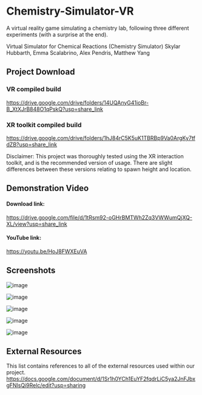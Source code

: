 # Chemistry-Simulator-VR
A virtual reality game simulating a chemistry lab, following three different experiments (with a surprise at the end).

Virtual Simulator for Chemical Reactions (Chemistry Simulator)
Skylar Hubbarth, Emma Scalabrino, Alex Pendris, Matthew Yang



## Project Download

### VR compiled build 

https://drive.google.com/drive/folders/14UQAnyG41ioBr-B_XtXJrB848O1qPskQ?usp=share_link 

### XR toolkit compiled build

https://drive.google.com/drive/folders/1hJ84rC5K5uK1TBRBp9Va0ArgKy7tfdZB?usp=share_link 


Disclaimer: This project was thoroughly tested using the XR interaction toolkit, and is the recommended version of usage. There are slight differences between these versions relating to spawn height and location.

## Demonstration Video

#### Download link:

https://drive.google.com/file/d/1tRsm92-oGHrBMTWh2Zq3VWWumQjXQ-XL/view?usp=share_link

#### YouTube link: 

https://youtu.be/HoJ8FWXEuVA 

## Screenshots
![image](https://github.com/skylarhubb/Chemistry-Simulator-VR/assets/114503026/be01c2f4-dc35-408b-900e-89db89663059)

![image](https://github.com/skylarhubb/Chemistry-Simulator-VR/assets/114503026/0a0d2d7d-8c18-44ad-8df8-e0b573886298)

![image](https://github.com/skylarhubb/Chemistry-Simulator-VR/assets/114503026/91695479-23de-431a-98b9-6316a9c95402)

![image](https://github.com/skylarhubb/Chemistry-Simulator-VR/assets/114503026/32b7a8e7-c44d-42dd-8969-d7af1a03224a)

![image](https://github.com/skylarhubb/Chemistry-Simulator-VR/assets/114503026/7a880030-b32a-4461-921a-f71a9e230094)

## External Resources

This list contains references to all of the external resources used within our project.
https://docs.google.com/document/d/1Sr1h0YCh1EuYF2fqdrLiC5ya2JnFJbxgFNlsQi9Relc/edit?usp=sharing 
